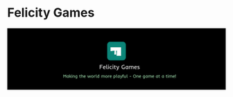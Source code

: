 # Felicity Games
<img src = "https://github.com/felicitygames/.github/blob/main/profile/main.png" alt="image" />
